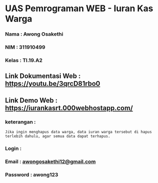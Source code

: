 # UAS Pemrograman WEB - Iuran Kas Warga

### Nama : Awong Osakethi
### NIM : 311910499
### Kelas : TI.19.A2

## Link Dokumentasi Web : https://youtu.be/3qrcD81rbo0
## Link Demo Web : https://iurankasrt.000webhostapp.com/

### keterangan :
```
Jika ingin menghapus data warga, data iuran warga tersebut di hapus terlebih dahulu, agar semua data dapat terhapus.
```
### Login :
### Email : awongosakethi12@gmail.com
### Password : awong123
